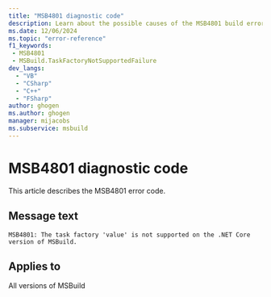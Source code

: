 ```yaml
---
title: "MSB4801 diagnostic code"
description: Learn about the possible causes of the MSB4801 build error, and get troubleshooting tips.
ms.date: 12/06/2024
ms.topic: "error-reference"
f1_keywords:
 - MSB4801
 - MSBuild.TaskFactoryNotSupportedFailure
dev_langs:
  - "VB"
  - "CSharp"
  - "C++"
  - "FSharp"
author: ghogen
ms.author: ghogen
manager: mijacobs
ms.subservice: msbuild
---
```


# MSB4801 diagnostic code

<!-- :::ErrorDefinitionDescription::: -->
<!-- :::editable-content name="introDescription"::: -->
This article describes the MSB4801 error code.
<!-- :::editable-content-end::: -->

## Message text

`MSB4801: The task factory 'value' is not supported on the .NET Core version of MSBuild.`

<!-- :::editable-content name="postOutputDescription"::: -->
<!--
{StrBegin="MSB4801: "}
-->
<!-- :::editable-content-end::: -->
<!-- :::ErrorDefinitionDescription-end::: -->

## Applies to

All versions of MSBuild
